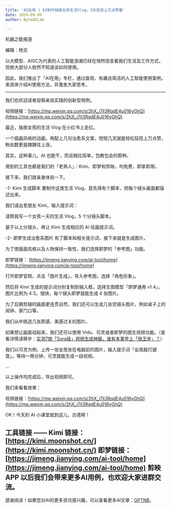 ```yaml
---
title: 'AI在用 | AI制作独居女孩生活Vlog，3天狂揽上万点赞量'
date: 2024-08-09
author: ByteAILab

---
```


机器之能报道

编辑：杨文

以大模型、AIGC为代表的人工智能浪潮已经在悄然改变着我们生活及工作方式，但绝大部分人依然不知道该如何使用。

因此，我们推出了「AI在用」专栏，通过直观、有趣且简洁的人工智能使用案例，来具体介绍AI使用方法，并激发大家思考。

---
  

我们也欢迎读者投稿亲自实践的创新型用例。

视频链接：[https://mp.weixin.qq.com/s/2hX_i7li3RqdE4u016yGhQ](https://mp.weixin.qq.com/s/2hX_i7li3RqdE4u016yGhQ)

最近，独居女孩的生活 Vlog 在小红书上走红。

一个插画风格的动画，再配上几句治愈系文案，短短几天就能轻松狂揽上万点赞，粉丝数更是蹭蹭往上涨。

其实，这种事儿，AI 也能干，而且贼拉简单，包教包会的那种。

用到的工具也都是我们的「老熟人」：Kimi、即梦和剪映，均免费，即拿即用。

接下来，我们就亲身体验一下。

-1-
Kimi 生成脚本
要制作这类生活 Vlog，首先得有个脚本，把每个镜头画面都描述出来。

我们请出老朋友 Kimi，输入提示词：

请帮我写一个女孩一天的生活 Vlog，5 个分镜头脚本。

基于以上分镜头，再让 Kimi 生成相应的 AI 绘画提示词。

-2-
即梦生成治愈系图片
有了脚本和相关提示词，接下来就是生成图片。

为了使画面风格以及人物保持一致性，我们选择即梦的「参考图」功能。

即梦链接：
[https://jimeng.jianying.com/ai-tool/home](https://jimeng.jianying.com/ai-tool/home)

打开即梦官网，点击「图片生成」，导入参考图，选择「角色形象」。

然后将 Kimi 生成的提示词分别复制到输入框，选择生图模型「即梦通用 v1.4」，图片比例为 4:3。很快，每个镜头即梦就能生成 4 张图片。

为了后期剪辑时画面更连贯自然，我们还可以生成几张空镜头图片，例如桌子上的闹钟、家门口等。

我们从中挑选几张质感、美感过关的图片。

如果想让画面动起来，我们还可以使用 Vidu、可灵或者即梦的图生视频功能。（查看详情请移步：[实测7款「Sora级」视频生成神器，谁有本事登上「铁王座」？](http://mp.weixin.qq.com/s?__biz=MzUyODA3MDUwMA==&mid=2247521657&idx=1&sn=0d6113819d1e254dfb2471dd543bb082&chksm=fa773772cd00be64e93d095953694529e4445cb9f315fab599f4d86abf4146c0e113e3599f86&scene=21#wechat_redirect)）

我们以可灵为例。上传一张女孩坐在电脑前的图片，输入提示词「女孩敲打键盘」，等待一两分钟，可灵就能生成一段视频。

...

以上操作均完成后，导出视频即可。

我们来看看效果：

视频链接：[https://mp.weixin.qq.com/s/2hX_i7li3RqdE4u016yGhQ](https://mp.weixin.qq.com/s/2hX_i7li3RqdE4u016yGhQ)

OK！今天的 AI 小课堂就到这儿，古德拜！

工具链接 ——
Kimi 链接：[https://kimi.moonshot.cn/](https://kimi.moonshot.cn/)
即梦链接：[https://jimeng.jianying.com/ai-tool/home](https://jimeng.jianying.com/ai-tool/home)
剪映 APP
以后我们会带来更多AI用例，也欢迎大家进群交流。
---
感谢阅读！如果您对AI的更多资讯感兴趣，可以查看更多AI文章：[GPTNB](https://gptnb.com)。